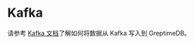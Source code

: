 # Kafka

请参考 [Kafka 文档](/user-guide/ingest-data/for-observerbility/kafka.md)了解如何将数据从 Kafka 写入到 GreptimeDB。

